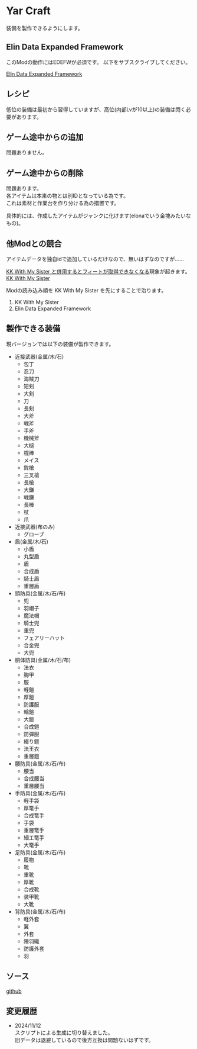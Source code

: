 # Yar Craft

装備を製作できるようにします。

## Elin Data Expanded Framework

このModの動作にはEDEFWが必須です。
以下をサブスクライブしてください。

[Elin Data Expanded Framework](https://steamcommunity.com/sharedfiles/filedetails/?id=3363033460)

## レシピ

低位の装備は最初から習得していますが、高位(内部Lvが10以上)の装備は閃く必要があります。

## ゲーム途中からの追加

問題ありません。

## ゲーム途中からの削除

問題あります。  
各アイテムは本来の物とは別IDとなっている為です。  
これは素材と作業台を作り分ける為の措置です。

具体的には、作成したアイテムがジャンクに化けます(elonaでいう金塊みたいなもの)。

## 他Modとの競合

アイテムデータを独自idで追加しているだけなので、無いはずなのですが……

[KK With My Sister と併用するとフィートが取得できなくなる](https://github.com/hirmiura/elin-yar-craft/issues/2)現象が起きます。  
[KK With My Sister](https://steamcommunity.com/sharedfiles/filedetails/?id=3358081949)

Modの読み込み順を KK With My Sister を先にすることで治ります。

1. KK With My Sister
2. Elin Data Expanded Framework

## 製作できる装備

現バージョンでは以下の装備が製作できます。

* 近接武器(金属/木/石)
  * 包丁
  * 忍刀
  * 海賊刀
  * 短剣
  * 大剣
  * 刀
  * 長剣
  * 大斧
  * 戦斧
  * 手斧
  * 機械斧
  * 大槌
  * 棍棒
  * メイス
  * 鉾槍
  * 三叉槍
  * 長槍
  * 大鎌
  * 戦鎌
  * 長棒
  * 杖
  * 爪
* 近接武器(布のみ)
  * グローブ
* 盾(金属/木/石)
  * 小盾
  * 丸型盾
  * 盾
  * 合成盾
  * 騎士盾
  * 重層盾
* 頭防具(金属/木/石/布)
  * 兜
  * 羽帽子
  * 魔法帽
  * 騎士兜
  * 重兜
  * フェアリーハット
  * 合金兜
  * 大兜
* 胴体防具(金属/木/石/布)
  * 法衣
  * 胸甲
  * 服
  * 軽鎧
  * 厚鎧
  * 防護服
  * 輪鎧
  * 大鎧
  * 合成鎧
  * 防弾服
  * 綴り鎧
  * 法王衣
  * 重層鎧
* 腰防具(金属/木/石/布)
  * 腰当
  * 合成腰当
  * 重層腰当
* 手防具(金属/木/石/布)
  * 軽手袋
  * 厚篭手
  * 合成篭手
  * 手袋
  * 重層篭手
  * 細工篭手
  * 大篭手
* 足防具(金属/木/石/布)
  * 履物
  * 靴
  * 重靴
  * 厚靴
  * 合成靴
  * 装甲靴
  * 大靴
* 背防具(金属/木/石/布)
  * 軽外套
  * 翼
  * 外套
  * 陣羽織
  * 防護外套
  * 羽

## ソース

[github](https://github.com/hirmiura/elin-yar-craft)

## 変更履歴

* 2024/11/12  
スクリプトによる生成に切り替えました。  
旧データは退避しているので後方互換は問題ないはずです。

